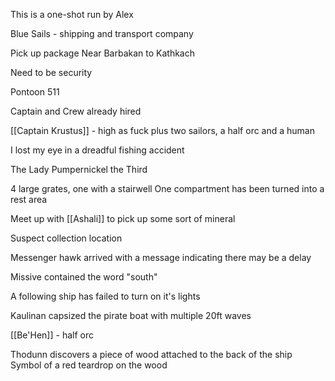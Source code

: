 This is a one-shot run by Alex

Blue Sails - shipping and transport company

Pick up package Near Barbakan to Kathkach 

Need to be security

Pontoon 511

Captain and Crew already hired

[[Captain Krustus]] - high as fuck
plus two sailors, a half orc and a human 

I lost my eye in a dreadful fishing accident

The Lady Pumpernickel the Third

4 large grates, one with a stairwell
One compartment has been turned into a rest area


Meet up with [[Ashali]] to pick up some sort of mineral

Suspect collection location

Messenger hawk arrived with a message indicating there may be a delay

Missive contained the word "south"

A following ship has failed to turn on it's lights

Kaulinan capsized the pirate boat with multiple 20ft waves

[[Be'Hen]] - half orc

Thodunn discovers a piece of wood attached to the back of the ship
Symbol of a red teardrop on the wood

